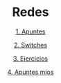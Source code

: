 <div align="center">

# Redes

[1. Apuntes](./Apuntes)

[2. Switches](./Switches)

[3. Ejercicios](./Ejercicios)

[4. Apuntes mios](./REDES.odt)

</div>
